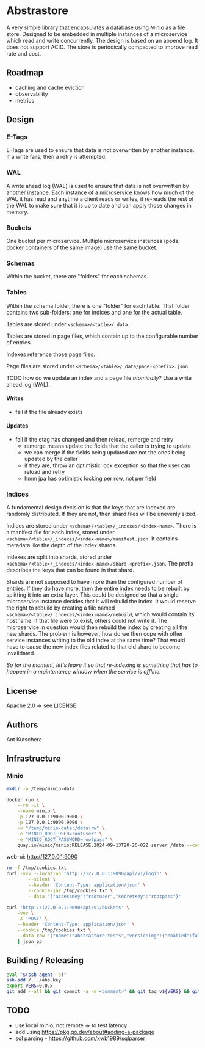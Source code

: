 # Abstrastore

A very simple library that encapsulates a database using Minio as a file store. Designed to be embedded in multiple instances
of a microservice which read and write concurrently. The design is based on an append log.
It does not support ACID. The store is periodically compacted to improve read rate and cost.


## Roadmap

- caching and cache eviction
- observability
- metrics

## Design

### E-Tags

E-Tags are used to ensure that data is not overwritten by another instance.
If a write fails, then a retry is attempted.

### WAL

A write ahead log (WAL) is used to ensure that data is not overwritten by another instance.
Each instance of a microservice knows how much of the WAL it has read and anytime a client
reads or writes, it re-reads the rest of the WAL to make sure that it is up to date and can apply
those changes in memory.

### Buckets

One bucket per microservice. Multiple microservice instances (pods; docker containers of the same image) use the same bucket.

### Schemas

Within the bucket, there are "folders" for each schemas.

### Tables

Within the schema folder, there is one "folder" for each table.
That folder contains two sub-folders: one for indices and one for the actual table.

Tables are stored under `<schema>/<table>/_data`.

Tables are stored in page files, which contain up to the configurable number of entries.

Indexes reference those page files.

Page files are stored under `<schema>/<table>/_data/page-<prefix>.json`.

TODO how do we update an index and a page file *atomically*?
Use a write ahead log (WAL).

#### Writes

- fail if the file already exists

#### Updates

- fail if the etag has changed and then reload, remerge and retry
  - remerge means update the fields that the caller is trying to update
  - we can merge if the fields being updated are not the ones being updated by the caller
  - if they are, throw an optimistic lock exception so that the user can reload and retry
  - hmm jpa has optimistic locking per row, not per field

### Indices

A fundamental design decision is that the keys that are indexed are randomly distributed.
If they are not, then shard files will be unevenly sized.

Indices are stored under `<schema>/<table>/_indexes/<index-name>`.
There is a manifest file for each index, stored under `<schema>/<table>/_indexes/<index-name>/manifest.json`.
It contains metadata like the depth of the index shards. 

Indexes are split into shards, stored under `<schema>/<table>/_indexes/<index-name>/shard-<prefix>.json`.
The prefix describes the keys that can be found in that shard.

Shards are not supposed to have more than the configured number of entries. If they do have more, then the
entire index needs to be rebuilt by splitting it into an extra layer.
This could be designed so that a single microservice instance decides that it will rebuild the index. It would reserve the right
to rebuild by creating a file named `<schema>/<table>/_indexes/<index-name>/rebuild`, which would contain its hostname.
If that file were to exist, others could not write it. The microservice in question would then rebuild the index by creating all the
new shards. The problem is however, how do we then cope with other service instances writing to the old index at the same time? 
That would have to cause the new index files related to that old shard to become invalidated.

*So for the moment, let's leave it so that re-indexing is something that has to happen in a maintenance window when the service is offline.*

## License

Apache 2.0 => see [LICENSE](LICENSE)

## Authors

Ant Kutschera

## Infrastructure

### Minio

```sh
mkdir -p /temp/minio-data

docker run \
    --rm -it \
    --name minio \
    -p 127.0.0.1:9000:9000 \
    -p 127.0.0.1:9090:9090 \
    -v "/temp/minio-data:/data:rw" \
    -e "MINIO_ROOT_USER=rootuser" \
    -e "MINIO_ROOT_PASSWORD=rootpass" \
    quay.io/minio/minio:RELEASE.2024-09-13T20-26-02Z server /data --console-address ":9090" --anonymous
```

web-ui: http://127.0.0.1:9090

```sh
rm -f /tmp/cookies.txt
curl -vvv --location 'http://127.0.0.1:9090/api/v1/login' \
        --silent \
        --header 'Content-Type: application/json' \
        --cookie-jar /tmp/cookies.txt \
        --data '{"accessKey":"rootuser","secretKey":"rootpass"}'

curl 'http://127.0.0.1:9090/api/v1/buckets' \
    -vvv \
    -X 'POST' \
    --header 'Content-Type: application/json' \
    --cookie /tmp/cookies.txt \
    --data-raw '{"name":"abstrastore-tests","versioning":{"enabled":false,"excludePrefixes":[],"excludeFolders":false},"locking":false}' \
    | json_pp
```

## Building / Releasing

```sh
eval "$(ssh-agent -s)"
ssh-add /.../abs.key
export VERS=0.0.x
git add --all && git commit -a -m'<comment>' && git tag v${VERS} && git push origin main v${VERS}
```

## TODO

- use local minio, not remote => to test latency
- add using https://pkg.go.dev/about#adding-a-package
- sql parsing - https://github.com/xwb1989/sqlparser
